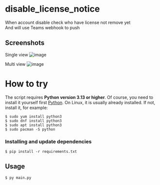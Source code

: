 # disable_license_notice
When account disable check who have license not remove yet  
And will use Teams webhook to push  

## Screenshots
Single view
![image](https://github.com/user-attachments/assets/dcf103d9-9c81-43ba-ad10-9c89d6d3b49b)

Multi view
![image](https://github.com/user-attachments/assets/ece3dcec-9fff-4c6e-a286-e1e352545827)


# How to try
The script requires **Python version 3.13 or higher**.
Of course, you need to install it yourself first [Python](https://www.python.org/). On Linux, it is usually already installed. If not, install it, for example:

```console
$ sudo yum install python3
$ sudo dnf install python3
$ sudo apt install python3
$ sudo pacman -S python
```

### Installing and update dependencies
```console
$ pip install -r requirements.txt
```
## Usage
```console
$ py main.py
```
